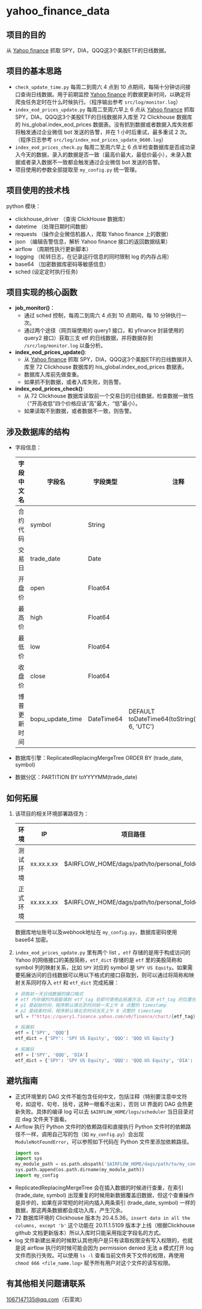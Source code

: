 # yahoo_finance_data

## 项目的目的

从 [Yahoo finance](https://finance.yahoo.com/) 抓取 SPY，DIA，QQQ这3个美股ETF的日线数据。

## 项目的基本思路
- `check_update_time.py` 每周二到周六 4 点到 10 点期间，每隔十分钟访问接口查询日线数据。用于前期监控 [Yahoo finance](https://finance.yahoo.com/) 的数据更新时间，以确定将爬虫任务定时在什么时候执行。（程序输出参考 `src/log/monitor.log`）
- `index_eod_prices_update.py` 每周二至周六早上 6 点从 [Yahoo finance](https://finance.yahoo.com/) 抓取 SPY，DIA，QQQ这3个美股ETF的日线数据并入库至 72 Clickhouse 数据库的 his_global.index_eod_prices 数据表。没有抓到数据或者数据入库失败都将触发通过企业微信 bot 发送的告警，并在 1 小时后重试，最多重试 2 次。（程序日志参考 `src/log/index_eod_prices_update_0600.log`）
- `index_eod_prices_check.py` 每周二至周六早上 6 点半检查数据库是否成功录入今天的数据，录入的数据是否一致（最高价最大，最低价最小），未录入数据或者录入数据不一致都会触发通过企业微信 bot 发送的告警。
- 项目使用的参数全部提取至 `my_config.py` 统一管理。

## 项目使用的技术栈

python 模块：
- clickhouse_driver （查询 ClickHouse 数据库）
- datetime （处理日期时间数据）
- requests （操作企业微信机器人，爬取 Yahoo finance 上的数据）
- json （编辑告警信息，解析 Yahoo finance 接口的返回数据结果）
- airflow （周期性执行更新脚本）
- logging （轮转日志，在记录运行信息的同时限制 log 的内存占用）
- base64 （加密数据库密码等敏感信息）
- sched  (设定定时执行任务)


## 项目实现的核心函数
- **job_monitor()**：
  - 通过 sched 控制，每周二到周六 4 点到 10 点期间，每 10 分钟执行一次。
  - 通过两个途径（网页端使用的 query1 接口，和 yfinance 封装使用的 query2 接口）获取三支 etf 的日线数据，并将数据存到 `/src/log/monitor.log` 以备分析。
- **index_eod_prices_update()**: 
  - 从 [Yahoo finance](https://finance.yahoo.com/) 抓取 SPY，DIA，QQQ这3个美股ETF的日线数据并入库至 72 Clickhouse 数据库的 his_global.index_eod_prices 数据表。
  - 数据库入库前先做查重。
  - 如果抓不到数据，或者入库失败，则告警。
- **index_eod_prices_check()**:
  - 从 72 Clickhouse 数据库读取前一个交易日的日线数据，检查数据一致性（“开高收低”四个价格应该“高”最大，“低”最小）。
  - 如果读取不到数据，或者数据不一致，则告警。

## 涉及数据库的结构 

- 字段信息：
  
    | 字段中文名 | 字段名 | 字段类型 | 注释 |
    | ------ | ------ |------ |------ |
    | 合约代码 | symbol | String | |
    | 交易日 | trade_date | Date | |
    | 开盘价 | open | Float64 | |
    | 最高价 | high | Float64 | |
    | 最低价 | low | Float64 | |
    | 收盘价 | close |Float64 | |
    | 博普更新时间 | bopu_update_time  | DateTime64 | DEFAULT toDateTime64(toString(now64(6)), 6, 'UTC') |

- 数据库引擎：ReplicatedReplacingMergeTree ORDER BY (trade_date, symbol)
- 数据分区：PARTITION BY toYYYYMM(trade_date)

## 如何拓展
1. 该项目的相关环境部署路径为：  

    环境 | IP | 项目路径 | UI界面地址
    --- | --- | --- | --- 
    测试环境 | xx.xx.x.xx | $AIRFLOW_HOME/dags/path/to/personal_folder/ | http://xx.xx.x.xx:8080/home
    正式环境 | xx.xx.x.xx | $AIRFLOW_HOME/dags/path/to/personal_folder/ | http://xx.xx.x.xx:8080/home

    数据库地址账号以及webhook地址在 `my_config.py`，数据库密码使用 base64 加密。

2. `index_eod_prices_update.py` 里有两个 list ，`etf` 存储的是用于构成访问的 Yahoo 的网络接口的美股简称，`etf_dict` 存储的是 `etf` 里的美股简称和 symbol 列的映射关系，比如 `SPY` 对应的 symbol 是 `SPY US Equity`。如果需要拓展访问的日线数据可以用以下格式的接口获取到，则可以通过将简称和映射关系同时存入 `etf` 和 `etf_dict` 完成拓展：
   ```python
   # 获取前一天日线数据的接口格式
   # etf 内存储的内容能填到 etf_tag 处即可使用此拓展方法，实测 etf_tag 的位置也可以填 Yahoo 支持的期货代码，如 CLG28.NYM，可以获取到期货的日线数据
   # p1 是起始时间，程序默认填北京时间前一天上午 8 点整的 timestamp
   # p2 是结束时间，程序默认填北京时间当天上午 8 点整的 timestamp
   url = f"https://query1.finance.yahoo.com/v8/finance/chart/{etf_tag}?interval=1d&period1={p1}&period2={p2}"

   # 拓展前
   etf = ['SPY', 'QQQ']
   etf_dict = {'SPY': 'SPY US Equity', 'QQQ': 'QQQ US Equity'}

   # 拓展后
   etf = ['SPY', 'QQQ', 'DIA']
   etf_dict = {'SPY': 'SPY US Equity', 'QQQ': 'QQQ US Equity', 'DIA': 'DIA US Equity'}

   ```


## 避坑指南
- 正式环境里的 DAG 文件不能包含任何中文，包括注释（特别要注意中文符号，如逗号、句号、括号，这种一眼看不出来），否则 UI 界面的 DAG 会热更新失败。具体的编译 log 可以去 `$AIRFLOW_HOME/logs/scheduler` 当日目录对应 dag 文件夹下面看。
- Airflow 执行 Python 文件时的依赖路径和直接执行 Python 文件时的依赖路径不一样，调用自己写的包（如 `my_config.py`）会出现 `ModuleNotFoundError`，可以参照如下代码在 Python 文件里添加依赖路径。
  ```python
  import os
  import sys
  my_module_path = os.path.abspath('$AIRFLOW_HOME/dags/path/to/my_config.py')
  sys.path.append(os.path.dirname(my_module_path))
  import my_config
  ```
- ReplicatedReplacingMergeTree 会在插入数据的时候进行查重，在索引 (trade_date, symbol) 出现重复的时候用新数据覆盖旧数据，但这个查重操作是异步的，如果在非常短的时间内插入两条索引 (trade_date, symbol) 一样的数据，那这两条数据都会成功入库，产生冗余。
- 72 数据库环境的 Clickhouse 版本为 20.4.5.36，`insert data in all the columns, except 'b'` 这个功能在 20.11.1.5109 版本才上线（根据Clickhouse github 文档更新版本）所以入库时只能采用指定字段名的方式。
- log 文件新建出来的时候默认其他用户是只有读取权限没有写入权限的，也就是说 airflow 执行的时候可能会因为 permission denied 无法 a 模式打开 log 文件而执行失败。可以使用 `ls -l` 查看当前文件夹下文件的权限，再使用 `chmod 666 <file_name.log>` 赋予所有用户对这个文件的读写权限。

## 有其他相关问题请联系
1067147135@qq.com（石雯岚）